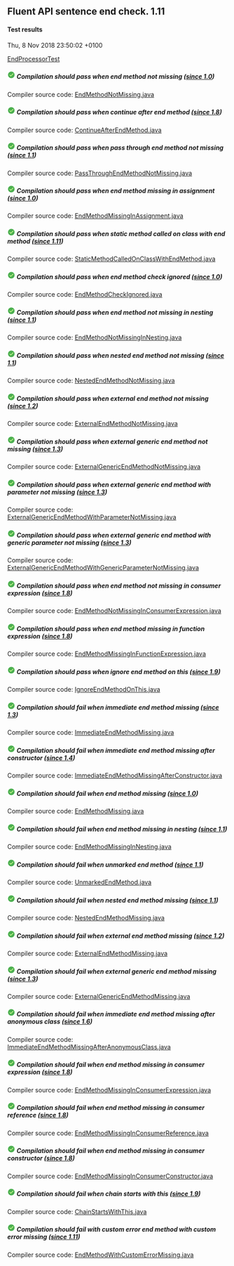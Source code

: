 ## Fluent API sentence end check. 1.11
#### Test results
Thu, 8 Nov 2018 23:50:02 +0100

[EndProcessorTest](../src/test/java/fluent/api/EndProcessorTest.java)
##### ![PASSED](icons8-passed-18.png) Compilation should pass when end method not missing _([since 1.0](TEST-REPORT-1.0.md))_
Compiler source code: [EndMethodNotMissing.java](../src/test/resources/fluent/api/EndMethodNotMissing.java)
##### ![PASSED](icons8-passed-18.png) Compilation should pass when continue after end method _([since 1.8](TEST-REPORT-1.8.md))_
Compiler source code: [ContinueAfterEndMethod.java](../src/test/resources/fluent/api/ContinueAfterEndMethod.java)
##### ![PASSED](icons8-passed-18.png) Compilation should pass when pass through end method not missing _([since 1.1](TEST-REPORT-1.1.md))_
Compiler source code: [PassThroughEndMethodNotMissing.java](../src/test/resources/fluent/api/PassThroughEndMethodNotMissing.java)
##### ![PASSED](icons8-passed-18.png) Compilation should pass when end method missing in assignment _([since 1.0](TEST-REPORT-1.0.md))_
Compiler source code: [EndMethodMissingInAssignment.java](../src/test/resources/fluent/api/EndMethodMissingInAssignment.java)
##### ![PASSED](icons8-passed-18.png) Compilation should pass when static method called on class with end method _([since 1.11](TEST-REPORT-1.11.md))_
Compiler source code: [StaticMethodCalledOnClassWithEndMethod.java](../src/test/resources/fluent/api/StaticMethodCalledOnClassWithEndMethod.java)
##### ![PASSED](icons8-passed-18.png) Compilation should pass when end method check ignored _([since 1.0](TEST-REPORT-1.0.md))_
Compiler source code: [EndMethodCheckIgnored.java](../src/test/resources/fluent/api/EndMethodCheckIgnored.java)
##### ![PASSED](icons8-passed-18.png) Compilation should pass when end method not missing in nesting _([since 1.1](TEST-REPORT-1.1.md))_
Compiler source code: [EndMethodNotMissingInNesting.java](../src/test/resources/fluent/api/EndMethodNotMissingInNesting.java)
##### ![PASSED](icons8-passed-18.png) Compilation should pass when nested end method not missing _([since 1.1](TEST-REPORT-1.1.md))_
Compiler source code: [NestedEndMethodNotMissing.java](../src/test/resources/fluent/api/NestedEndMethodNotMissing.java)
##### ![PASSED](icons8-passed-18.png) Compilation should pass when external end method not missing _([since 1.2](TEST-REPORT-1.2.md))_
Compiler source code: [ExternalEndMethodNotMissing.java](../src/test/resources/fluent/api/ExternalEndMethodNotMissing.java)
##### ![PASSED](icons8-passed-18.png) Compilation should pass when external generic end method not missing _([since 1.3](TEST-REPORT-1.3.md))_
Compiler source code: [ExternalGenericEndMethodNotMissing.java](../src/test/resources/fluent/api/ExternalGenericEndMethodNotMissing.java)
##### ![PASSED](icons8-passed-18.png) Compilation should pass when external generic end method with parameter not missing _([since 1.3](TEST-REPORT-1.3.md))_
Compiler source code: [ExternalGenericEndMethodWithParameterNotMissing.java](../src/test/resources/fluent/api/ExternalGenericEndMethodWithParameterNotMissing.java)
##### ![PASSED](icons8-passed-18.png) Compilation should pass when external generic end method with generic parameter not missing _([since 1.3](TEST-REPORT-1.3.md))_
Compiler source code: [ExternalGenericEndMethodWithGenericParameterNotMissing.java](../src/test/resources/fluent/api/ExternalGenericEndMethodWithGenericParameterNotMissing.java)
##### ![PASSED](icons8-passed-18.png) Compilation should pass when end method not missing in consumer expression _([since 1.8](TEST-REPORT-1.8.md))_
Compiler source code: [EndMethodNotMissingInConsumerExpression.java](../src/test/resources/fluent/api/EndMethodNotMissingInConsumerExpression.java)
##### ![PASSED](icons8-passed-18.png) Compilation should pass when end method missing in function expression _([since 1.8](TEST-REPORT-1.8.md))_
Compiler source code: [EndMethodMissingInFunctionExpression.java](../src/test/resources/fluent/api/EndMethodMissingInFunctionExpression.java)
##### ![PASSED](icons8-passed-18.png) Compilation should pass when ignore end method on this _([since 1.9](TEST-REPORT-1.9.md))_
Compiler source code: [IgnoreEndMethodOnThis.java](../src/test/resources/fluent/api/IgnoreEndMethodOnThis.java)
##### ![PASSED](icons8-passed-18.png) Compilation should fail when immediate end method missing _([since 1.3](TEST-REPORT-1.3.md))_
Compiler source code: [ImmediateEndMethodMissing.java](../src/test/resources/fluent/api/ImmediateEndMethodMissing.java)
##### ![PASSED](icons8-passed-18.png) Compilation should fail when immediate end method missing after constructor _([since 1.4](TEST-REPORT-1.4.md))_
Compiler source code: [ImmediateEndMethodMissingAfterConstructor.java](../src/test/resources/fluent/api/ImmediateEndMethodMissingAfterConstructor.java)
##### ![PASSED](icons8-passed-18.png) Compilation should fail when end method missing _([since 1.0](TEST-REPORT-1.0.md))_
Compiler source code: [EndMethodMissing.java](../src/test/resources/fluent/api/EndMethodMissing.java)
##### ![PASSED](icons8-passed-18.png) Compilation should fail when end method missing in nesting _([since 1.1](TEST-REPORT-1.1.md))_
Compiler source code: [EndMethodMissingInNesting.java](../src/test/resources/fluent/api/EndMethodMissingInNesting.java)
##### ![PASSED](icons8-passed-18.png) Compilation should fail when unmarked end method _([since 1.1](TEST-REPORT-1.1.md))_
Compiler source code: [UnmarkedEndMethod.java](../src/test/resources/fluent/api/UnmarkedEndMethod.java)
##### ![PASSED](icons8-passed-18.png) Compilation should fail when nested end method missing _([since 1.1](TEST-REPORT-1.1.md))_
Compiler source code: [NestedEndMethodMissing.java](../src/test/resources/fluent/api/NestedEndMethodMissing.java)
##### ![PASSED](icons8-passed-18.png) Compilation should fail when external end method missing _([since 1.2](TEST-REPORT-1.2.md))_
Compiler source code: [ExternalEndMethodMissing.java](../src/test/resources/fluent/api/ExternalEndMethodMissing.java)
##### ![PASSED](icons8-passed-18.png) Compilation should fail when external generic end method missing _([since 1.3](TEST-REPORT-1.3.md))_
Compiler source code: [ExternalGenericEndMethodMissing.java](../src/test/resources/fluent/api/ExternalGenericEndMethodMissing.java)
##### ![PASSED](icons8-passed-18.png) Compilation should fail when immediate end method missing after anonymous class _([since 1.6](TEST-REPORT-1.6.md))_
Compiler source code: [ImmediateEndMethodMissingAfterAnonymousClass.java](../src/test/resources/fluent/api/ImmediateEndMethodMissingAfterAnonymousClass.java)
##### ![PASSED](icons8-passed-18.png) Compilation should fail when end method missing in consumer expression _([since 1.8](TEST-REPORT-1.8.md))_
Compiler source code: [EndMethodMissingInConsumerExpression.java](../src/test/resources/fluent/api/EndMethodMissingInConsumerExpression.java)
##### ![PASSED](icons8-passed-18.png) Compilation should fail when end method missing in consumer reference _([since 1.8](TEST-REPORT-1.8.md))_
Compiler source code: [EndMethodMissingInConsumerReference.java](../src/test/resources/fluent/api/EndMethodMissingInConsumerReference.java)
##### ![PASSED](icons8-passed-18.png) Compilation should fail when end method missing in consumer constructor _([since 1.8](TEST-REPORT-1.8.md))_
Compiler source code: [EndMethodMissingInConsumerConstructor.java](../src/test/resources/fluent/api/EndMethodMissingInConsumerConstructor.java)
##### ![PASSED](icons8-passed-18.png) Compilation should fail when chain starts with this _([since 1.9](TEST-REPORT-1.9.md))_
Compiler source code: [ChainStartsWithThis.java](../src/test/resources/fluent/api/ChainStartsWithThis.java)
##### ![PASSED](icons8-passed-18.png) Compilation should fail with custom error end method with custom error missing _([since 1.11](TEST-REPORT-1.11.md))_
Compiler source code: [EndMethodWithCustomErrorMissing.java](../src/test/resources/fluent/api/EndMethodWithCustomErrorMissing.java)
